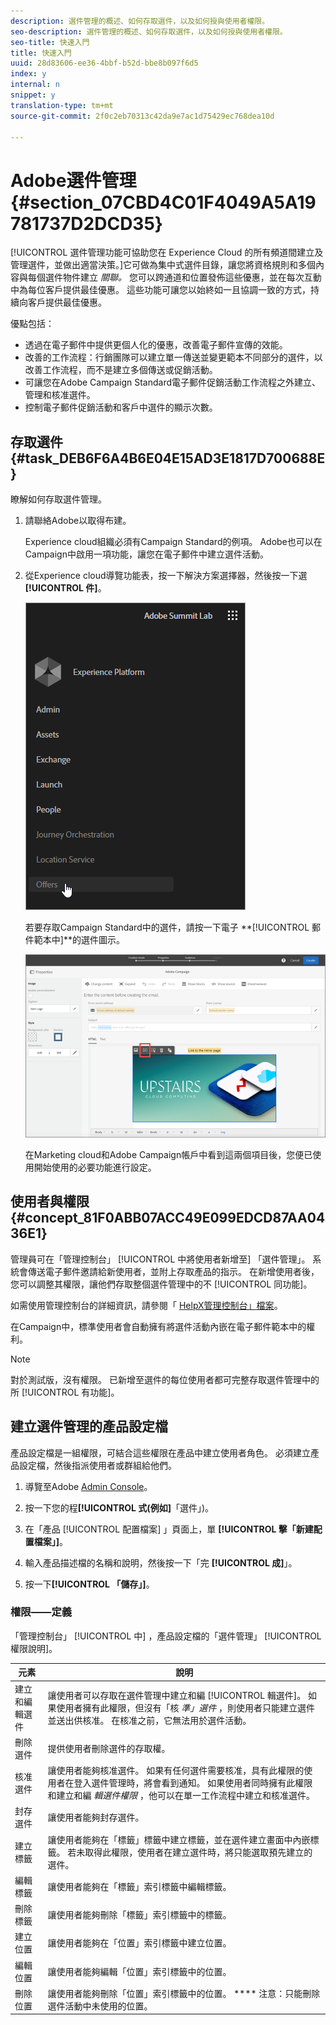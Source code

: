 ```yaml
---
description: 選件管理的概述、如何存取選件，以及如何授與使用者權限。
seo-description: 選件管理的概述、如何存取選件，以及如何授與使用者權限。
seo-title: 快速入門
title: 快速入門
uuid: 28d83606-ee36-4bbf-b52d-bbe8b097f6d5
index: y
internal: n
snippet: y
translation-type: tm+mt
source-git-commit: 2f0c2eb70313c42da9e7ac1d75429ec768dea10d

---
```



# Adobe選件管理 {#section_07CBD4C01F4049A5A19781737D2DCD35}

[!UICONTROL 選件管理功能可協助您在 Experience Cloud 的所有頻道間建立及管理選件，並做出適當決策。]它可做為集中式選件目錄，讓您將資格規則和多個內容與每個選件物件建立 _關聯。_ 您可以跨通道和位置發佈這些優惠，並在每次互動中為每位客戶提供最佳優惠。 這些功能可讓您以始終如一且協調一致的方式，持續向客戶提供最佳優惠。

優點包括：

* 透過在電子郵件中提供更個人化的優惠，改善電子郵件宣傳的效能。
* 改善的工作流程：行銷團隊可以建立單一傳送並變更範本不同部分的選件，以改善工作流程，而不是建立多個傳送或促銷活動。
* 可讓您在Adobe Campaign Standard電子郵件促銷活動工作流程之外建立、管理和核准選件。
* 控制電子郵件促銷活動和客戶中選件的顯示次數。

## 存取選件 {#task_DEB6F6A4B6E04E15AD3E1817D700688E}

瞭解如何存取選件管理。

1. 請聯絡Adobe以取得布建。

   Experience cloud組織必須有Campaign Standard的例項。 Adobe也可以在Campaign中啟用一項功能，讓您在電子郵件中建立選件活動。

1. 從Experience cloud導覽功能表，按一下解決方案選擇器，然後按一下選 **[!UICONTROL 件]**。

   ![](assets/access-offers.png)

   若要存取Campaign Standard中的選件，請按一下電子 **[!UICONTROL 郵件範本中]**的選件圖示。

   ![](assets/campaign-add-offer.png)

   在Marketing cloud和Adobe Campaign帳戶中看到這兩個項目後，您便已使用開始使用的必要功能進行設定。

## 使用者與權限 {#concept_81F0ABB07ACC49E099EDCD87AA0436E1}

管理員可在「管理控制台」 [!UICONTROL 中將使用者新增至] 「選件管理」。 系統會傳送電子郵件邀請給新使用者，並附上存取產品的指示。 在新增使用者後，您可以調整其權限，讓他們存取整個選件管理中的不 [!UICONTROL 同功能]。

如需使用管理控制台的詳細資訊，請參閱「 [HelpX管理控制台」檔案](https://helpx.adobe.com/enterprise/help/aedash.html)。

在Campaign中，標準使用者會自動擁有將選件活動內嵌在電子郵件範本中的權利。

>[!NOTE]
>
>對於測試版，沒有權限。 已新增至選件的每位使用者都可完整存取選件管理中的所 [!UICONTROL 有功能]。

## 建立選件管理的產品設定檔

產品設定檔是一組權限，可結合這些權限在產品中建立使用者角色。 必須建立產品設定檔，然後指派使用者或群組給他們。

1. 導覽至Adobe [Admin Console](https://adminconsole.adobe.com/)。

1. 按一下您的程&#x200B;**[!UICONTROL 式(例如]**「選件」)。

1. 在「產品 [!UICONTROL 配置檔案] 」頁面上，單 **[!UICONTROL 擊「新建配置檔案」]**。

1. 輸入產品描述檔的名稱和說明，然後按一下「完 **[!UICONTROL 成]**」。

1. 按一下&#x200B;**[!UICONTROL 「儲存」]**。

### 權限——定義

「管理控制台」 [!UICONTROL 中] ，產品設定檔的「選件管理」 [!UICONTROL 權限說明]。

| 元素 | 說明 |
|--- |--- |
| 建立和編輯選件 | 讓使用者可以存取在選件管理中建立和編 [!UICONTROL 輯選件]。 如果使用者擁有此權限，但沒有「核 _準」選件_ ，則使用者只能建立選件並送出供核准。 在核准之前，它無法用於選件活動。 |
| 刪除選件 | 提供使用者刪除選件的存取權。 |
| 核准選件 | 讓使用者能夠核准選件。 如果有任何選件需要核准，具有此權限的使用者在登入選件管理時，將會看到通知。 如果使用者同時擁有此權限和建立和編 _輯選件權限_ ，他可以在單一工作流程中建立和核准選件。 |
| 封存選件 | 讓使用者能夠封存選件。 |
| 建立標籤 | 讓使用者能夠在「標籤」標籤中建立標籤，並在選件建立畫面中內嵌標籤。 若未取得此權限，使用者在建立選件時，將只能選取預先建立的選件。 |
| 編輯標籤 | 讓使用者能夠在「標籤」索引標籤中編輯標籤。 |
| 刪除標籤 | 讓使用者能夠刪除「標籤」索引標籤中的標籤。 |
| 建立位置 | 讓使用者能夠在「位置」索引標籤中建立位置。 |
| 編輯位置 | 讓使用者能夠編輯「位置」索引標籤中的位置。 |
| 刪除位置 | 讓使用者能夠刪除「位置」索引標籤中的位置。 **** 注意：只能刪除選件活動中未使用的位置。 |